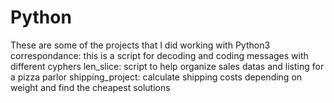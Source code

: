 # Python
These are some of the projects that I did working with Python3
correspondance: this is a script for decoding and coding messages with different cyphers
len_slice: script to help organize sales datas and listing for a pizza parlor
shipping_project: calculate shipping costs depending on weight and find the cheapest solutions
